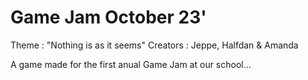 # Game Jam October 23'
Theme : "Nothing is as it seems"
Creators : Jeppe, Halfdan & Amanda

A game made for the first anual Game Jam at our school...
